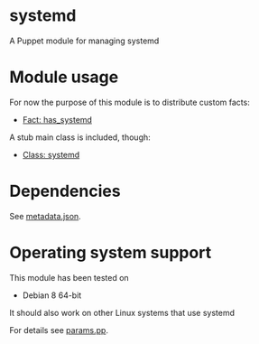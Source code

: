 # systemd

A Puppet module for managing systemd

# Module usage

For now the purpose of this module is to distribute custom facts:

* [Fact: has_systemd](lib/facter/has_systemd.rb)

A stub main class is included, though:

* [Class: systemd](manifests/init.pp)

# Dependencies

See [metadata.json](metadata.json).

# Operating system support

This module has been tested on

* Debian 8 64-bit

It should also work on other Linux systems that use systemd

For details see [params.pp](manifests/params.pp).
